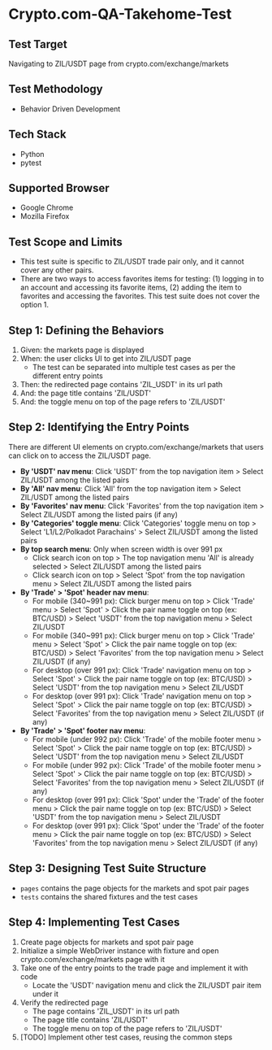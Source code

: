 # Crypto.com-QA-Takehome-Test

## Test Target
Navigating to ZIL/USDT page from crypto.com/exchange/markets

## Test Methodology
- Behavior Driven Development

## Tech Stack
- Python
- pytest

## Supported Browser
- Google Chrome
- Mozilla Firefox

## Test Scope and Limits
- This test suite is specific to ZIL/USDT trade pair only, and it cannot cover any other pairs. 
- There are two ways to access favorites items for testing: (1) logging in to an account and accessing its favorite items, (2) adding the item to favorites and accessing the favorites. This test suite does not cover the option 1.

## Step 1: Defining the Behaviors
1. Given: the markets page is displayed
2. When: the user clicks UI to get into ZIL/USDT page
   - The test can be separated into multiple test cases as per the different entry points
3. Then: the redirected page contains 'ZIL_USDT' in its url path
4. And: the page title contains 'ZIL/USDT'
5. And: the toggle menu on top of the page refers to 'ZIL/USDT'

## Step 2: Identifying the Entry Points
There are different UI elements on crypto.com/exchange/markets that users can click on to access the ZIL/USDT page.

- **By 'USDT' nav menu**: Click 'USDT' from the top navigation item > Select ZIL/USDT among the listed pairs
- **By 'All' nav menu**: Click 'All' from the top navigation item > Select ZIL/USDT among the listed pairs
- **By 'Favorites' nav menu**: Click 'Favorites' from the top navigation item > Select ZIL/USDT among the listed pairs (if any)
- **By 'Categories' toggle menu**: Click 'Categories' toggle menu on top > Select 'L1/L2/Polkadot Parachains' > Select ZIL/USDT among the listed pairs
- **By top search menu**: Only when screen width is over 991 px
  - Click search icon on top > The top navigation menu 'All' is already selected > Select ZIL/USDT among the listed pairs 
  - Click search icon on top > Select 'Spot' from the top navigation menu > Select ZIL/USDT among the listed pairs
- **By 'Trade' > 'Spot' header nav menu**:
  - For mobile (340~991 px): Click burger menu on top > Click 'Trade' menu > Select 'Spot' > Click the pair name toggle on top (ex: BTC/USD) > Select 'USDT' from the top navigation menu > Select ZIL/USDT
  - For mobile (340~991 px): Click burger menu on top > Click 'Trade' menu > Select 'Spot' > Click the pair name toggle on top (ex: BTC/USD) > Select 'Favorites' from the top navigation menu > Select ZIL/USDT (if any)
  - For desktop (over 991 px): Click 'Trade' navigation menu on top > Select 'Spot' > Click the pair name toggle on top (ex: BTC/USD) > Select 'USDT' from the top navigation menu > Select ZIL/USDT
  - For desktop (over 991 px): Click 'Trade' navigation menu on top > Select 'Spot' > Click the pair name toggle on top (ex: BTC/USD) > Select 'Favorites' from the top navigation menu > Select ZIL/USDT (if any)
- **By 'Trade' > 'Spot' footer nav menu**:
  - For mobile (under 992 px): Click 'Trade' of the mobile footer menu > Select 'Spot' > Click the pair name toggle on top (ex: BTC/USD) > Select 'USDT' from the top navigation menu > Select ZIL/USDT
  - For mobile (under 992 px): Click 'Trade' of the mobile footer menu > Select 'Spot' > Click the pair name toggle on top (ex: BTC/USD) > Select 'Favorites' from the top navigation menu > Select ZIL/USDT (if any)
  - For desktop (over 991 px): Click 'Spot' under the 'Trade' of the footer menu > Click the pair name toggle on top (ex: BTC/USD) > Select 'USDT' from the top navigation menu > Select ZIL/USDT
  - For desktop (over 991 px): Click 'Spot' under the 'Trade' of the footer menu > Click the pair name toggle on top (ex: BTC/USD) > Select 'Favorites' from the top navigation menu > Select ZIL/USDT (if any)

## Step 3: Designing Test Suite Structure
- `pages` contains the page objects for the markets and spot pair pages
- `tests` contains the shared fixtures and the test cases

## Step 4: Implementing Test Cases
1. Create page objects for markets and spot pair page
2. Initialize a simple WebDriver instance with fixture and open crypto.com/exchange/markets page with it
3. Take one of the entry points to the trade page and implement it with code
   - Locate the 'USDT' navigation menu and click the ZIL/USDT pair item under it
4. Verify the redirected page
   - The page contains 'ZIL_USDT' in its url path
   - The page title contains 'ZIL/USDT'
   - The toggle menu on top of the page refers to 'ZIL/USDT'
5. [TODO] Implement other test cases, reusing the common steps